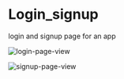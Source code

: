 # Login_signup
login and signup page for an app

![login-page-view](https://github.com/user-attachments/assets/0fe5dea3-2df3-43a9-8b6a-7baf408cef9c)

![signup-page-view](https://github.com/user-attachments/assets/01a32c35-ca66-4384-bb96-bb319afd3a62)

